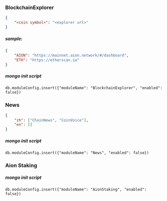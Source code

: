 ### BlockchainExplorer
``` json
{
    "<coin symbol>": "<explorer url>"
}
```

##### sample:
``` json
{
    "AION": "https://mainnet.aion.network/#/dashboard",
    "ETH": "https://etherscan.io"
}
```
##### mongo init script
``` mongo
db.moduleConfig.insert({"moduleName": "BlockchainExplorer", "enabled": false})
```

### News
``` json
{
    "zh": ["ChainNews", "CoinVoice"],
    "en": []
}
```
##### mongo init script
```
db.moduleConfig.insert({"moduleName": "News", "enabled": false})
```

### Aion Staking
##### mongo init script
```
db.moduleConfig.insert({"moduleName": "AionStaking", "enabled": false})
```
